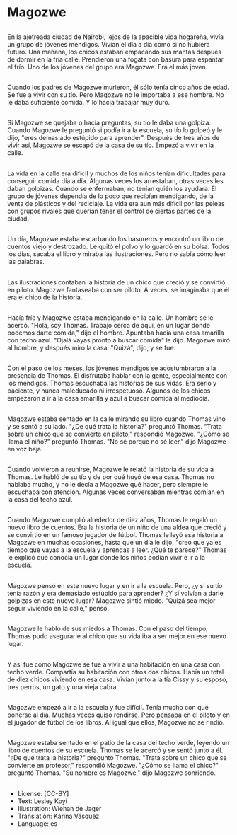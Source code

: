 # Magozwe

##
En la ajetreada ciudad de Nairobi, lejos de la apacible vida hogareña, vivía un grupo de jóvenes mendigos. Vivían el día a día como si no hubiera futuro. Una mañana, los chicos estaban empacando sus mantas después de dormir en la fría calle. Prendieron una fogata con basura para espantar el frío. Uno de los jóvenes del grupo era Magozwe. Era el más joven.

##
Cuando los padres de Magozwe murieron, él sólo tenía cinco años de edad. Se fue a vivir con su tío. Pero Magozwe no le importaba a ese hombre. No le daba suficiente comida. Y lo hacía trabajar muy duro.

##
Si Magozwe se quejaba o hacía preguntas, su tío le daba una golpiza. Cuando Magozwe le preguntó si podía ir a la escuela, su tío lo golpeó y le dijo, "eres demasiado estúpido para aprender". Después de tres años de vivir así, Magozwe se escapó de la casa de su tío. Empezó a vivir en la calle.

##
La vida en la calle era difícil y muchos de los niños tenían dificultades para conseguir comida día a día. Algunas veces los arrestaban, otras veces les daban golpizas. Cuando se enfermaban, no tenían quién los ayudara. El grupo de jóvenes dependía de lo poco que recibían mendigando, de la venta de plásticos y del reciclaje. La vida era aun más difícil por las peleas con grupos rivales que querían tener el control de ciertas partes de la ciudad.

##
Un día, Magozwe estaba escarbando los basureros y encontró un libro de cuentos viejo y destrozado. Le quitó el polvo y lo guardó en su bolsa. Todos los días, sacaba el libro y miraba las ilustraciones. Pero no sabía cómo leer las palabras.

##
Las ilustraciones contaban la historia de un chico que creció y se convirtió en piloto. Magozwe fantaseaba con ser piloto. A veces, se imaginaba que él era el chico de la historia.

##
Hacía frío y Magozwe estaba mendigando en la calle. Un hombre se le acercó. "Hola, soy Thomas. Trabajo cerca de aquí, en un lugar donde podemos darte comida," dijo el hombre. Apuntaba hacia una casa amarilla con techo azul. "Ojalá vayas pronto a buscar comida" le dijo. Magozwe miró al hombre, y después miró la casa. "Quizá", dijo, y se fue.

##
Con el paso de los meses, los jóvenes mendigos se acostumbraron a la presencia de Thomas. Él disfrutaba hablar con la gente, especialmente con los mendigos. Thomas escuchaba las historias de sus vidas. Era serio y paciente, y nunca maleducado ni irrespetuoso. Algunos de los chicos empezaron a ir a la casa amarilla y azul a buscar comida al mediodía.

##
Magozwe estaba sentado en la calle mirando su libro cuando Thomas vino y se sentó a su lado. "¿De qué trata la historia?" preguntó Thomas. "Trata sobre un chico que se convierte en piloto," respondió Magozwe. "¿Cómo se llama el niño?" preguntó Thomas. "No sé porque no sé leer," dijo Magozwe en voz baja.

##
Cuando volvieron a reunirse, Magozwe le relató la historia de su vida a Thomas. Le habló de su tío y de por qué huyó de esa casa. Thomas no hablaba mucho, y no le decía a Magozwe qué hacer, pero siempre le escuchaba con atención. Algunas veces conversaban mientras comían en la casa del techo azul.

##
Cuando Magozwe cumplió alrededor de diez años, Thomas le regaló un nuevo libro de cuentos. Era la historia de un niño de una aldea que creció y se convirtió en un famoso jugador de fútbol. Thomas le leyó esa historia a Magozwe en muchas ocasiones, hasta que un día le dijo, "creo que ya es tiempo que vayas a la escuela y aprendas a leer. ¿Qué te parece?" Thomas le explicó que conocía un lugar donde los niños podían vivir e ir a la escuela.

##
Magozwe pensó en este nuevo lugar y en ir a la escuela. Pero, ¿y si su tío tenía razón y era demasiado estúpido para aprender? ¿Y si volvían a darle golpizas en este nuevo lugar? Magozwe sintió miedo. "Quizá sea mejor seguir viviendo en la calle," pensó.

##
Magozwe le habló de sus miedos a Thomas. Con el paso del tiempo, Thomas pudo asegurarle al chico que su vida iba a ser mejor en ese nuevo lugar.

##
Y así fue como Magozwe se fue a vivir a una habitación en una casa con techo verde. Compartía su habitación con otros dos chicos. Había un total de diez chicos viviendo en esa casa. Vivían junto a la tía Cissy y su esposo, tres perros, un gato y una vieja cabra.

##
Magozwe empezó a ir a la escuela y fue difícil. Tenía mucho con qué ponerse al día. Muchas veces quiso rendirse. Pero pensaba en el piloto y en el jugador de fútbol de los libros. Al igual que ellos, Magozwe no se rindió.

##
Magozwe estaba sentado en el patio de la casa del techo verde, leyendo un libro de cuentos de su escuela. Thomas se le acercó y se sentó junto a él. "¿De qué trata la historia?" preguntó Thomas. "Trata sobre un chico que se convierte en profesor," respondió Magozwe. "¿Cómo se llama el chico?" preguntó Thomas. "Su nombre es Magozwe," dijo Magozwe sonriendo.

##
* License: [CC-BY]
* Text: Lesley Koyi
* Illustration: Wiehan de Jager
* Translation: Karina Vásquez
* Language: es
